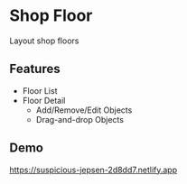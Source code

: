 # Shop Floor
Layout shop floors

## Features
  * Floor List
  * Floor Detail
    * Add/Remove/Edit Objects
    * Drag-and-drop Objects
    
## Demo
https://suspicious-jepsen-2d8dd7.netlify.app
